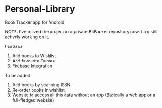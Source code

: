 # Personal-Library
Book Tracker app for Android  

NOTE: I've moved the project to a private BitBucket repository now. I am still actively working on it.
  
Features:  
1) Add books to Wishlist
2) Add favourite Quotes
3) Firebase Integration

To be added:
1) Add books by scanning ISBN
2) Re-order books in wishlist
3) Website to access all this data without an app (Basically a web app or a full-fledged website)

